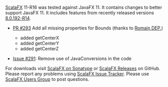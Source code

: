 [ScalaFX][1] 11-R16 was tested against JavaFX 11. It contains changes to better support JavaFX 11.
It includes features from recently released versions [8.0.192-R14][8.0.192-R14].


* [PR #293][293] Add all missing properties for Bounds (thanks to [Romain DEP.](https://github.com/rom1dep))
   - added getCenterX
   - added getCenterY
   - added getCenterZ
   
* [Issue #291][291]: Remove use of JavaConversions in the code   


For downloads visit [ScalaFX on Sonatype][2] or [ScalaFX Releases][3] on GitHub. 
Please report any problems using [ScalaFX Issue Tracker][4]. 
Please use [ScalaFX Users Group][5] to post questions. 

[1]: http://scalafx.org
[2]: http://search.maven.org/#search&#124;ga&#124;1&#124;scalafx
[3]: https://github.com/scalafx/scalafx/releases
[4]: https://github.com/scalafx/scalafx/issues
[5]: https://groups.google.com/forum/#!forum/scalafx-users

[8.0.192-R14]: https://github.com/scalafx/scalafx/releases/tag/v8.0.192-R14

[293]: https://github.com/scalafx/scalafx/pull/293

[291]: https://github.com/scalafx/scalafx/issues/291
